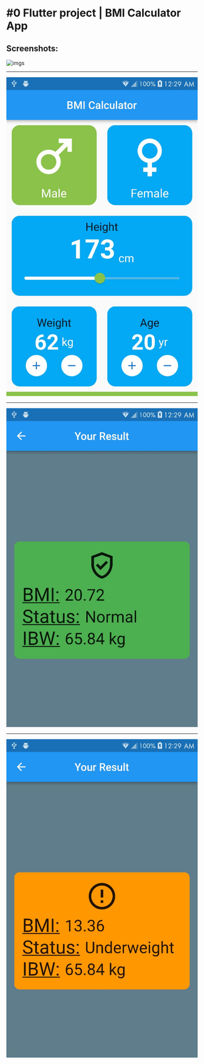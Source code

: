 # \#0 Flutter project | BMI Calculator App

## Screenshots:

![imgs](/imgs/bmi_1.jpeg)
<hr>

![imgs](/imgs/bmi_2.jpeg)
<hr>

![imgs](/imgs/bmi_3.jpeg)
<hr>

![imgs](/imgs/bmi_4.jpeg)
